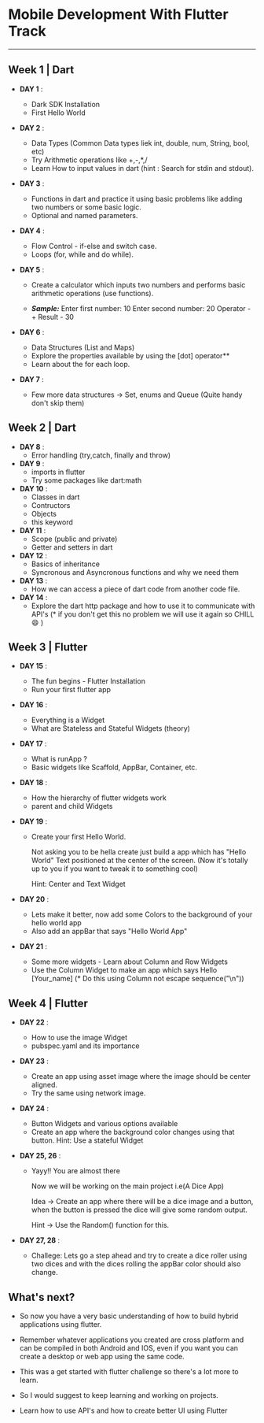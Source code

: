 # Mobile Development With Flutter Track

---

## Week 1 | Dart

-   **DAY 1** :
    -   Dark SDK Installation
    -   First Hello World
-   **DAY 2** :
    -   Data Types (Common Data types liek int, double, num, String, bool, etc)
    -   Try Arithmetic operations like +,-,\*,/
    -   Learn How to input values in dart (hint : Search for stdin and stdout).
-   **DAY 3** :
    -   Functions in dart and practice it using basic problems like adding two numbers or some basic logic.
    -   Optional and named parameters.
-   **DAY 4** :
    -   Flow Control - if-else and switch case.
    -   Loops (for, while and do while).
-   **DAY 5** :

    -   Create a calculator which inputs two numbers and performs basic arithmetic operations (use functions).

    -   **_Sample:_**
        Enter first number:
        10
        Enter second number:
        20
        Operator - +
        Result - 30

-   **DAY 6** :
    -   Data Structures (List and Maps)
    -   Explore the properties available by using the [dot] operator\*\*
    -   Learn about the for each loop.
-   **DAY 7** :
    -   Few more data structures -> Set, enums and Queue (Quite handy don't skip them)

## Week 2 | Dart

-   **DAY 8** :
    -   Error handling (try,catch, finally and throw)
-   **DAY 9** :
    -   imports in flutter
    -   Try some packages like dart:math
-   **DAY 10** :
    -   Classes in dart
    -   Contructors
    -   Objects
    -   this keyword
-   **DAY 11** :
    -   Scope (public and private)
    -   Getter and setters in dart
-   **DAY 12** :
    -   Basics of inheritance
    -   Syncronous and Asyncronous functions and why we need them
-   **DAY 13** :
    -   How we can access a piece of dart code from another code file.
-   **DAY 14** :
    -   Explore the dart http package and how to use it to communicate with API's (\* if you don't get this no problem we will use it again so CHILL 😄 )

## Week 3 | Flutter

-   **DAY 15** :
    -   The fun begins - Flutter Installation
    -   Run your first flutter app
-   **DAY 16** :
    -   Everything is a Widget
    -   What are Stateless and Stateful Widgets (theory)
-   **DAY 17** :
    -   What is runApp ?
    -   Basic widgets like Scaffold, AppBar, Container, etc.
-   **DAY 18** :
    -   How the hierarchy of flutter widgets work
    -   parent and child Widgets
-   **DAY 19** :

    -   Create your first Hello World.

        Not asking you to be hella create just build a app which has "Hello World" Text positioned at the center of the screen.
        (Now it's totally up to you if you want to tweak it to something cool)

        Hint: Center and Text Widget

-   **DAY 20** :
    -   Lets make it better, now add some Colors to the background of your hello world app
    -   Also add an appBar that says "Hello World App"
-   **DAY 21** :
    -   Some more widgets - Learn about Column and Row Widgets
    -   Use the Column Widget to make an app which says
        Hello
        [Your_name]
        (\* Do this using Column not escape sequence("\n"))

## Week 4 | Flutter

-   **DAY 22** :
    -   How to use the image Widget
    -   pubspec.yaml and its importance
-   **DAY 23** :
    -   Create an app using asset image where the image should be center aligned.
    -   Try the same using network image.
-   **DAY 24** :
    -   Button Widgets and various options available
    -   Create an app where the background color changes using that button.
        Hint: Use a stateful Widget
-   **DAY 25, 26** :

    -   Yayy!! You are almost there

        Now we will be working on the main project i.e(A Dice App)

        Idea -> Create an app where there will be a dice image and a button, when the button is pressed the dice will give some random output.

        Hint -> Use the Random() function for this.

-   **DAY 27, 28** :
    -   Challege: Lets go a step ahead and try to create a dice roller using two dices and with the dices rolling the appBar color should also change.

## What's next?

-   So now you have a very basic understanding of how to build hybrid applications using flutter.

-   Remember whatever applications you created are cross platform and can be compiled in both Android and IOS, even if you want you can create a desktop or web app using the same code.

-   This was a get started with flutter challenge so there's a lot more to learn.
-   So I would suggest to keep learning and working on projects.
-   Learn how to use API's and how to create better UI using Flutter
